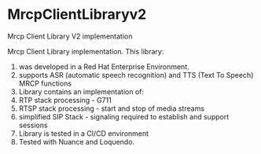 # MrcpClientLibraryv2
Mrcp Client Library V2 implementation

Mrcp Client Library implementation. This library:

1. was developed in a Red Hat Enterprise Environment.
2. supports ASR (automatic speech recognition) and TTS (Text To Speech) MRCP functions
3. Library contains an implementation of:
  1. RTP stack processing - G711 
  2. RTSP stack processing - start and stop of media streams
  3. simplified SIP Stack - signaling required to establish and support sessions
4. Library is tested in a CI/CD environment
5. Tested with Nuance and Loquendo.

